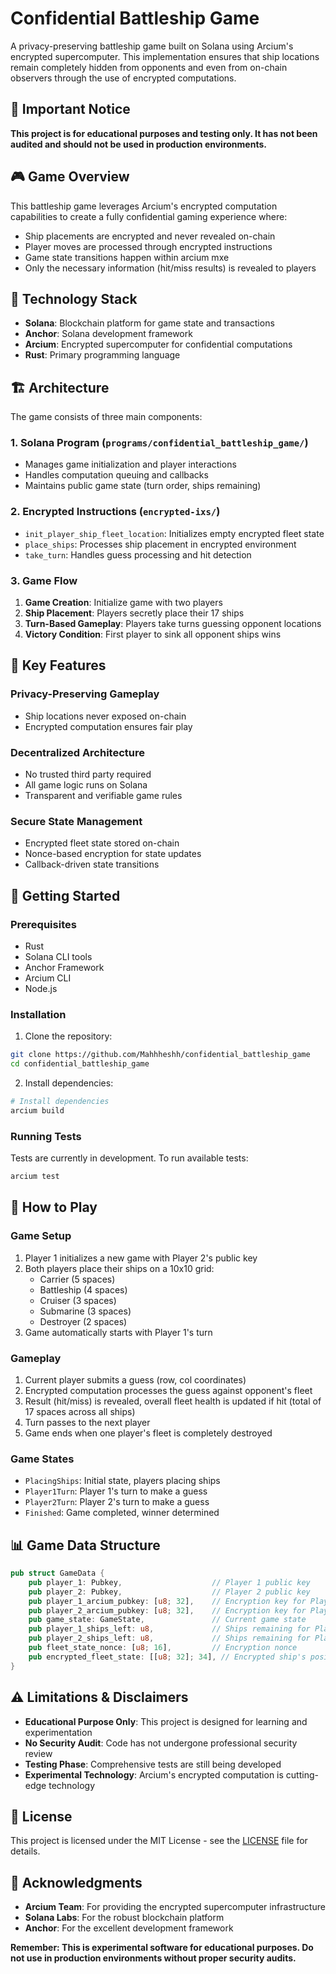 # Confidential Battleship Game

A privacy-preserving battleship game built on Solana using Arcium's encrypted supercomputer. This implementation ensures that ship locations remain completely hidden from opponents and even from on-chain observers through the use of encrypted computations.

## 🚨 Important Notice

**This project is for educational purposes and testing only. It has not been audited and should not be used in production environments.**

## 🎮 Game Overview

This battleship game leverages Arcium's encrypted computation capabilities to create a fully confidential gaming experience where:

- Ship placements are encrypted and never revealed on-chain
- Player moves are processed through encrypted instructions
- Game state transitions happen within arcium mxe
- Only the necessary information (hit/miss results) is revealed to players

## 🔧 Technology Stack

- **Solana**: Blockchain platform for game state and transactions
- **Anchor**: Solana development framework
- **Arcium**: Encrypted supercomputer for confidential computations
- **Rust**: Primary programming language

## 🏗️ Architecture

The game consists of three main components:

### 1. Solana Program (`programs/confidential_battleship_game/`)
- Manages game initialization and player interactions
- Handles computation queuing and callbacks
- Maintains public game state (turn order, ships remaining)

### 2. Encrypted Instructions (`encrypted-ixs/`)
- `init_player_ship_fleet_location`: Initializes empty encrypted fleet state
- `place_ships`: Processes ship placement in encrypted environment
- `take_turn`: Handles guess processing and hit detection

### 3. Game Flow
1. **Game Creation**: Initialize game with two players
2. **Ship Placement**: Players secretly place their 17 ships
3. **Turn-Based Gameplay**: Players take turns guessing opponent locations
4. **Victory Condition**: First player to sink all opponent ships wins

## 🎯 Key Features

### Privacy-Preserving Gameplay
- Ship locations never exposed on-chain
- Encrypted computation ensures fair play

### Decentralized Architecture
- No trusted third party required
- All game logic runs on Solana
- Transparent and verifiable game rules

### Secure State Management
- Encrypted fleet state stored on-chain
- Nonce-based encryption for state updates
- Callback-driven state transitions

## 🚀 Getting Started

### Prerequisites
- Rust
- Solana CLI tools
- Anchor Framework
- Arcium CLI
- Node.js

### Installation

1. Clone the repository:
```bash
git clone https://github.com/Mahhheshh/confidential_battleship_game
cd confidential_battleship_game
```

2. Install dependencies:
```bash
# Install dependencies
arcium build
```

### Running Tests

Tests are currently in development. To run available tests:

```bash
arcium test
```

## 🎲 How to Play

### Game Setup
1. Player 1 initializes a new game with Player 2's public key
2. Both players place their ships on a 10x10 grid:
    - Carrier (5 spaces)
    - Battleship (4 spaces)
    - Cruiser (3 spaces)
    - Submarine (3 spaces)
    - Destroyer (2 spaces)
3. Game automatically starts with Player 1's turn

### Gameplay
1. Current player submits a guess (row, col coordinates)
2. Encrypted computation processes the guess against opponent's fleet
3. Result (hit/miss) is revealed, overall fleet health is updated if hit (total of 17 spaces across all ships)
4. Turn passes to the next player
5. Game ends when one player's fleet is completely destroyed

### Game States
- `PlacingShips`: Initial state, players placing ships
- `Player1Turn`: Player 1's turn to make a guess
- `Player2Turn`: Player 2's turn to make a guess
- `Finished`: Game completed, winner determined

## 📊 Game Data Structure

```rust
pub struct GameData {
    pub player_1: Pubkey,                    // Player 1 public key
    pub player_2: Pubkey,                    // Player 2 public key
    pub player_1_arcium_pubkey: [u8; 32],    // Encryption key for Player 1
    pub player_2_arcium_pubkey: [u8; 32],    // Encryption key for Player 2
    pub game_state: GameState,               // Current game state
    pub player_1_ships_left: u8,             // Ships remaining for Player 1
    pub player_2_ships_left: u8,             // Ships remaining for Player 2
    pub fleet_state_nonce: [u8; 16],         // Encryption nonce
    pub encrypted_fleet_state: [[u8; 32]; 34], // Encrypted ship's positions
}
```

## ⚠️ Limitations & Disclaimers

- **Educational Purpose Only**: This project is designed for learning and experimentation
- **No Security Audit**: Code has not undergone professional security review
- **Testing Phase**: Comprehensive tests are still being developed
- **Experimental Technology**: Arcium's encrypted computation is cutting-edge technology


## 📝 License

This project is licensed under the MIT License - see the [LICENSE](LICENSE) file for details.

## 🙏 Acknowledgments

- **Arcium Team**: For providing the encrypted supercomputer infrastructure
- **Solana Labs**: For the robust blockchain platform
- **Anchor**: For the excellent development framework

**Remember: This is experimental software for educational purposes. Do not use in production environments without proper security audits.**